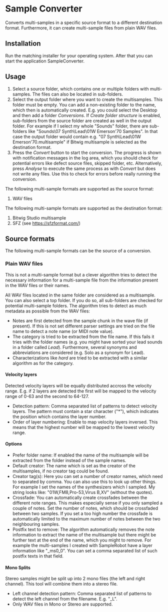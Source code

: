 # Sample Converter

Converts multi-samples in a specific source format to a different destination format. Furthermore, it can create multi-sample files from plain WAV files.

## Installation

Run the matching installer for your operating system. After that you can start the application SampleConverter.

## Usage

1. Select a source folder, which contains one or multiple folders with multi-samples. The files can also be located in sub-folders.
2. Select the output folder where you want to create the multisamples. This folder must be empty. You can add a non-existing folder to the name, which then is automatically created. E.g. you could select the Desktop and then add a folder *Conversions*. If *Create folder structure* is enabled, sub-folders from the source folder are created as well in the output folder. For example if I select my whole "Sounds" folder, there are sub-folders like "Sounds\07 Synth\Lead\01W Emerson'70 Samples". In that case the output folder would contain e.g. "07 Synth\Lead\01W Emerson'70.multisample" if Bitwig multisample is selected as the destination format.
3. Press the *Convert* button to start the conversion. The progress is shown with notification messages in the log area, which you should check for potential errors like defect source files, skipped folder, etc. Alternatively, press *Analyse* to execute the same process as with *Convert* but does not write any files. Use this to check for errors before really running the conversion.

The following multi-sample formats are supported as the source format:

1. WAV files

The following multi-sample formats are supported as the destination format:

1. Bitwig Studio multisample
2. SFZ (see https://sfzformat.com/)

## Source formats

The following multi-sample formats can be the source of a conversion.

### Plain WAV files

This is not a multi-sample format but a clever algorithm tries to detect the necessary information for a multi-sample file from the information present in the WAV files or their names.

All WAV files located in the same folder are considered as a multisample. You can also select a top folder. If you do so, all sub-folders are checked for potential multi-sample folders.
The algorithm tries to detect as much metadata as possible from the WAV files:

* Notes are first detected from the sample chunk in the wave file (if present). If this is not set different parser settings are tried on the file name to detect a note name (or MIDI note value).
* The category is tried to be extracted from the file name. If this fails it tries with the folder names (e.g. you might have sorted your lead sounds in a folder called *Lead*). Furthermore, several synonyms and abbreviations are considered (e.g. Solo as a synonym for Lead).
* Characterizations like *hard* are tried to be extracted with a similar algorithm as for the category.

#### Velocity layers

Detected velocity layers will be equally distributed accross the velocity range. E.g. if 2 layers are detected the first will be mapped to the velocity range of 0-63 and the second to 64-127.

* Detection pattern: Comma separated list of patterns to detect velocity layers. The pattern must contain a star character ("*"), which indicates the position which contains the layer number.
* Order of layer numbering: Enable to map velocity layers inversed. This means that the highest number will be mapped to the lowest velocity range.

#### Options

* Prefer folder name: If enabled the name of the multisample will be extracted from the folder instead of the sample names.
* Default creator: The name which is set as the creator of the multisamples, if no creator tag could be found.
* Creator tag(s): Here you can set a number of creator names, which need to separated by comma. You can also use this to look up other things. For example I set the names of the synthesizers which I sampled. My string looks like: "01W,FM8,Pro-53,Virus B,XV" (without the quotes).
* Crossfade: You can automatically create crossfades between the different note ranges. This makes especially sense if you only sampled a couple of notes. Set the number of notes, which should be crossfaded between two samples. If you set a too high number the crossfade is automatically limited to the maximum number of notes between the two neighbouring samples.
* Postfix text to remove: The algorithm automatically removes the note information to extract the name of the multisample but there might be further text at the end of the name, which you might to remove. For example the multi-samples I created with SampleRobot have a layer information like "_ms0_0". You can set a comma separated list of such postfix texts in that field.

#### Mono Splits

Stereo samples might be split up into 2 mono files (the left and right channel). This tool will combine them into a stereo file.

* Left channel detection pattern: Comma separated list of patterns to detect the left channel from the filename. E.g. "_L".
* Only WAV files in Mono or Stereo are supported.
